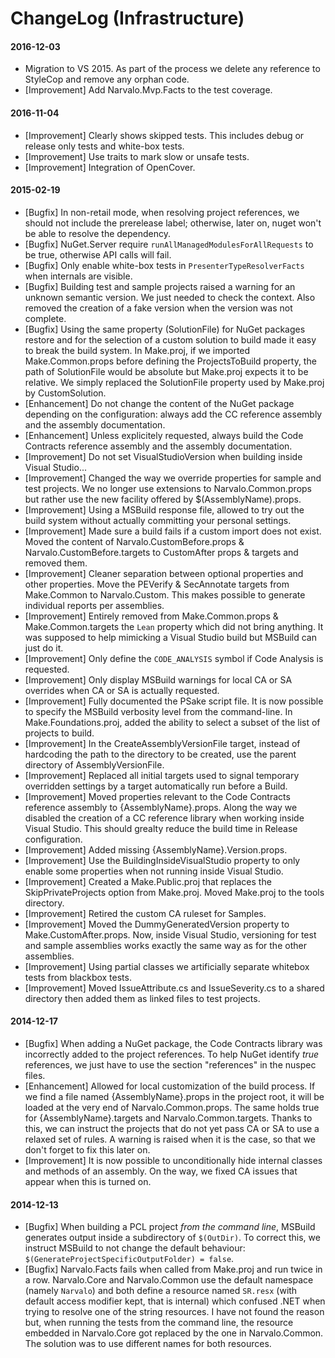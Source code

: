 ChangeLog (Infrastructure)
==========================

#### 2016-12-03
- Migration to VS 2015. As part of the process we delete any reference to
  StyleCop and remove any orphan code.
- [Improvement] Add Narvalo.Mvp.Facts to the test coverage.

#### 2016-11-04
- [Improvement] Clearly shows skipped tests. This includes debug or release only tests and white-box tests.
- [Improvement] Use traits to mark slow or unsafe tests.
- [Improvement] Integration of OpenCover.

#### 2015-02-19
- [Bugfix] In non-retail mode, when resolving project references, we should not include
  the prerelease label; otherwise, later on, nuget won't be able to resolve the
  dependency.
- [Bugfix] NuGet.Server require `runAllManagedModulesForAllRequests` to be true, otherwise
  API calls will fail.
- [Bugfix] Only enable white-box tests in `PresenterTypeResolverFacts` when internals
  are visible.
- [Bugfix] Building test and sample projects raised a warning for
  an unknown semantic version. We just needed to check the context. Also
  removed the creation of a fake version when the version was not complete.
- [Bugfix] Using the same property (SolutionFile) for NuGet
  packages restore and for the selection of a custom solution to build
  made it easy to break the build system. In Make.proj, if we imported
  Make.Common.props before defining the ProjectsToBuild property, the path
  of SolutionFile would be absolute but Make.proj expects it to be relative.
  We simply replaced the SolutionFile property used by Make.proj by CustomSolution.
- [Enhancement] Do not change the content of the NuGet package depending on the configuration:
  always add the CC reference assembly and the assembly documentation.
- [Enhancement] Unless explicitely requested, always build the Code
  Contracts reference assembly and the assembly documentation.
- [Improvement] Do not set VisualStudioVersion when building inside Visual Studio...
- [Improvement] Changed the way we override properties for sample and test projects. We no
  longer use extensions to Narvalo.Common.props but rather use the new facility
  offered by $(AssemblyName).props.
- [Improvement] Using a MSBuild response file, allowed to try out the build system without
  actually committing your personal settings.
- [Improvement] Made sure a build fails if a custom import does not exist. Moved the content
  of Narvalo.CustomBefore.props & Narvalo.CustomBefore.targets to CustomAfter
  props & targets and removed them.
- [Improvement] Cleaner separation between optional properties and
  other properties. Move the PEVerify & SecAnnotate targets from Make.Common
  to Narvalo.Custom. This makes possible to generate individual reports per
  assemblies.
- [Improvement] Entirely removed from Make.Common.props &
  Make.Common.targets the `Lean` property which did not bring anything. It was
  supposed to help mimicking a Visual Studio build but MSBuild can just do it.
- [Improvement] Only define the `CODE_ANALYSIS` symbol if Code Analysis is requested.
- [Improvement] Only display MSBuild warnings for local CA or SA
  overrides when CA or SA is actually requested.
- [Improvement] Fully documented the PSake script file. It is now
  possible to specify the MSBuild verbosity level from the command-line.
  In Make.Foundations.proj, added the ability to select a subset of the list
  of projects to build.
- [Improvement] In the CreateAssemblyVersionFile target, instead of
  hardcoding the path to the directory to be created, use the parent directory
  of AssemblyVersionFile.
- [Improvement] Replaced all initial targets used to signal temporary overridden settings
  by a target automatically run before a Build.
- [Improvement] Moved properties relevant to the Code
  Contracts reference assembly to {AssemblyName}.props. Along the way we
  disabled the creation of a CC reference library when working inside Visual
  Studio. This should grealty reduce the build time in Release configuration.
- [Improvement] Added missing {AssemblyName}.Version.props.
- [Improvement] Use the BuildingInsideVisualStudio property
  to only enable some properties when not running inside Visual Studio.
- [Improvement] Created a Make.Public.proj that replaces the SkipPrivateProjects option
  from Make.proj. Moved Make.proj to the tools directory.
- [Improvement] Retired the custom CA ruleset for Samples.
- [Improvement] Moved the DummyGeneratedVersion property to Make.CustomAfter.props. Now,
  inside Visual Studio, versioning for test and sample assemblies works exactly
  the same way as for the other assemblies.
- [Improvement] Using partial classes we artificially separate whitebox tests from blackbox tests.
- [Improvement] Moved IssueAttribute.cs and IssueSeverity.cs to a shared directory then added
  them as linked files to test projects.

#### 2014-12-17
- [Bugfix] When adding a NuGet package, the Code Contracts library was incorrectly added
  to the project references. To help NuGet identify _true_ references, we just
  have to use the section "references" in the nuspec files.
- [Enhancement] Allowed for local customization of the build process. If we find a file
  named {AssemblyName}.props in the project root, it will be loaded at the very
  end of Narvalo.Common.props. The same holds true for {AssemblyName}.targets
  and Narvalo.Common.targets. Thanks to this, we can instruct the projects
  that do not yet pass CA or SA to use a relaxed set of rules. A warning is
  raised when it is the case, so that we don't forget to fix this later on.
- [Improvement] It is now possible to unconditionally hide internal classes and methods of an
  assembly. On the way, we fixed CA issues that appear when this is turned on.

#### 2014-12-13
- [Bugfix] When building a PCL project _from the command line_, MSBuild generates output inside a subdirectory
  of `$(OutDir)`. To correct this, we instruct MSBuild to not change the default behaviour:
  `$(GenerateProjectSpecificOutputFolder) = false`.
- [Bugfix] Narvalo.Facts fails when called from Make.proj and run twice in a row.
  Narvalo.Core and Narvalo.Common use the default namespace (namely `Narvalo`)
  and both define a resource named `SR.resx` (with default access modifier kept,
  that is internal) which confused .NET when trying to resolve one of the string
  resources. I have not found the reason but, when running the tests
  from the command line, the resource embedded in Narvalo.Core got replaced
  by the one in Narvalo.Common. The solution was to use different names for
  both resources.
